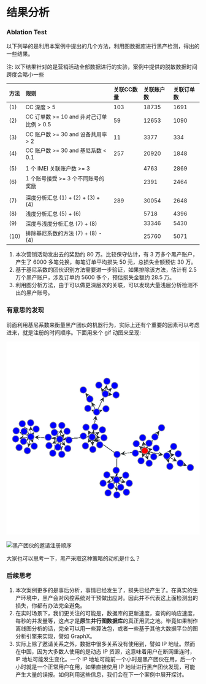 # 结果分析

### Ablation Test

以下列举的是利用本案例中提出的几个方法，利用图数据库进行黑产检测，得出的一些结果。

注: 以下结果针对的是营销活动全部数据进行的实验，案例中提供的脱敏数据时间跨度会略小一些

| 方法 | 规则 | 关联CC数量 | 关联账户数 | 关联订单数 |
| :--- | :--- | :--- | :--- | :--- |
| \(1\) | CC 深度 &gt; 5 | 103 | 18735 | 1691 |
| \(2\) | CC 订单数 &gt;= 10 and 非对己订单比例 &gt; 0.5 | 59 | 12653 | 1090 |
| \(3\) | CC 账户数 &gt;= 30 and 设备共用率 &gt; 2 | 11 | 3377 | 334 |
| \(4\) | CC 账户数 &gt;= 30 and 基尼系数 &lt; 0.1 | 257 | 20920 | 1848 |
|  |  |  |  |  |
| \(5\) | 1 个 IMEI 关联账户数 &gt;= 3 |  | 4763 | 2869 |
| \(6\) | 1 个账号接受 &gt;= 3 个不同账号的奖励 |  | 2391 | 2464 |
|  |  |  |  |  |
| \(7\) | 深度分析汇总 \(1\) + \(2\) + \(3\) + \(4\) | 289 | 30054 | 2648 |
| \(8\) | 浅度分析汇总 \(5\) + \(6\) |  | 5718 | 4396 |
| \(9\) | 深度与浅度分析汇总 \(7\) + \(8\) |  | 33346 | 5430 |
| \(10\) | 排除基尼系数的方法 \(7\) + \(8\) - \(4\) |  | 25760 | 5071 |

1. 本次营销活动发出去的奖励约 80 万。比较保守估计，有 3 万多个黑产账户，产生了 6000 多笔兑换，每笔订单平均损失 50 元，总损失金额预估 30 万。
2. 基于基尼系数的团伙识别方法需要进一步验证，如果排除该方法，估计有 2.5 万个黑产账户，涉及订单约 5600 多个，预估损失金额约 28.5 万。
3. 利用图分析方法，由于可以做更深层次的关联，可以发现大量浅层分析检测不出的黑产账号。

### 有意思的发现

前面利用基尼系数来衡量黑产团伙的机器行为，实际上还有个重要的因素可以考虑进来，就是注册的时间顺序。下面用来个 gif 动图来呈现:

![&#x6B63;&#x5E38;&#x7FA4;&#x4F53;&#x7684;&#x9080;&#x8BF7;&#x6CE8;&#x518C;&#x987A;&#x5E8F;](../../.gitbook/assets/invite_graph.gif)

![&#x9ED1;&#x4EA7;&#x56E2;&#x4F19;&#x7684;&#x9080;&#x8BF7;&#x6CE8;&#x518C;&#x987A;&#x5E8F;](../../.gitbook/assets/econnoisseur_invite_graph.gif)

大家也可以思考一下，黑产采取这种策略的动机是什么？

### 后续思考

1. 本次案例更多的是事后分析，事情已经发生了，损失已经产生了。在真实的生产环境中，黑产会对风控系统对干预做出应对。因此并不代表这上面检测出的损失，你都有办法完全避免。
2. 在实时场景下，我们更关注的可能是，数据库的更新速度，查询的响应速度，每秒的并发量等，这点才是**原生并行图数据库**的真正用武之地。毕竟如果制作离线图分析的话，完全可以用一些算法包，或者一些基于其他大数据平台的图分析引擎来实现，譬如 GraphX。
3. 实际上除了邀请关系之外，数据中很多关系没有使用到，譬如 IP 地址。然而在中国，因为大多数人使用的是动态 IP 资源，这意味着用户在断网重连时，IP 地址可能发生变化。一个 IP 地址可能前一个小时是黑产团伙在用，后一个小时就是一个正常用户在用，如果直接使用 IP 地址进行黑产团伙发现，可能产生大量的误报。如何利用这些信息，我们会在下一个案例中展开探讨。



